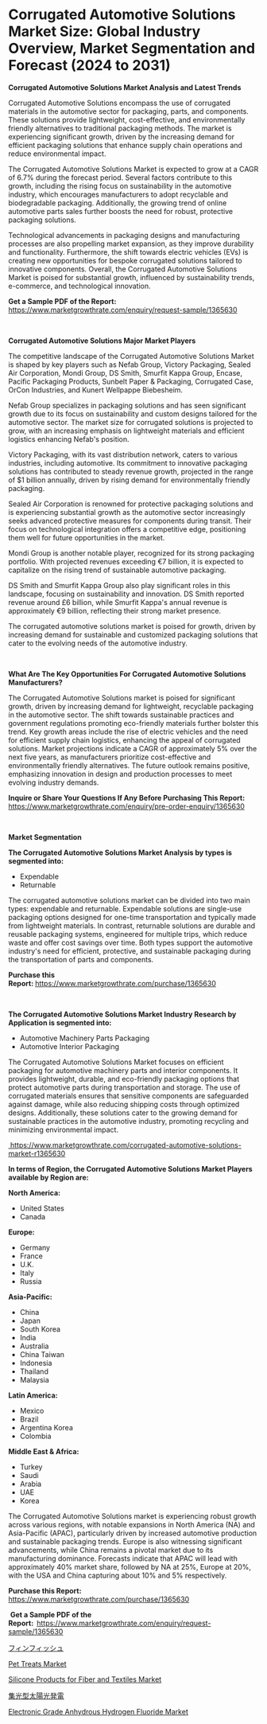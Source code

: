 <p><h1>Corrugated Automotive Solutions Market Size: Global Industry Overview, Market Segmentation and Forecast (2024 to 2031)</h1></p><p><strong>Corrugated Automotive Solutions Market Analysis and Latest Trends</strong></p>
<p><p>Corrugated Automotive Solutions encompass the use of corrugated materials in the automotive sector for packaging, parts, and components. These solutions provide lightweight, cost-effective, and environmentally friendly alternatives to traditional packaging methods. The market is experiencing significant growth, driven by the increasing demand for efficient packaging solutions that enhance supply chain operations and reduce environmental impact.</p><p>The Corrugated Automotive Solutions Market is expected to grow at a CAGR of 6.7% during the forecast period. Several factors contribute to this growth, including the rising focus on sustainability in the automotive industry, which encourages manufacturers to adopt recyclable and biodegradable packaging. Additionally, the growing trend of online automotive parts sales further boosts the need for robust, protective packaging solutions.</p><p>Technological advancements in packaging designs and manufacturing processes are also propelling market expansion, as they improve durability and functionality. Furthermore, the shift towards electric vehicles (EVs) is creating new opportunities for bespoke corrugated solutions tailored to innovative components. Overall, the Corrugated Automotive Solutions Market is poised for substantial growth, influenced by sustainability trends, e-commerce, and technological innovation.</p></p>
<p><strong>Get a Sample PDF of the Report:&nbsp;</strong> <a href="https://www.marketgrowthrate.com/enquiry/request-sample/1365630">https://www.marketgrowthrate.com/enquiry/request-sample/1365630</a></p>
<p>&nbsp;</p>
<p><strong>Corrugated Automotive Solutions Major Market Players</strong></p>
<p><p>The competitive landscape of the Corrugated Automotive Solutions Market is shaped by key players such as Nefab Group, Victory Packaging, Sealed Air Corporation, Mondi Group, DS Smith, Smurfit Kappa Group, Encase, Pacific Packaging Products, Sunbelt Paper & Packaging, Corrugated Case, OrCon Industries, and Kunert Wellpappe Biebesheim. </p><p>Nefab Group specializes in packaging solutions and has seen significant growth due to its focus on sustainability and custom designs tailored for the automotive sector. The market size for corrugated solutions is projected to grow, with an increasing emphasis on lightweight materials and efficient logistics enhancing Nefab's position.</p><p>Victory Packaging, with its vast distribution network, caters to various industries, including automotive. Its commitment to innovative packaging solutions has contributed to steady revenue growth, projected in the range of $1 billion annually, driven by rising demand for environmentally friendly packaging.</p><p>Sealed Air Corporation is renowned for protective packaging solutions and is experiencing substantial growth as the automotive sector increasingly seeks advanced protective measures for components during transit. Their focus on technological integration offers a competitive edge, positioning them well for future opportunities in the market.</p><p>Mondi Group is another notable player, recognized for its strong packaging portfolio. With projected revenues exceeding €7 billion, it is expected to capitalize on the rising trend of sustainable automotive packaging.</p><p>DS Smith and Smurfit Kappa Group also play significant roles in this landscape, focusing on sustainability and innovation. DS Smith reported revenue around £6 billion, while Smurfit Kappa's annual revenue is approximately €9 billion, reflecting their strong market presence.</p><p>The corrugated automotive solutions market is poised for growth, driven by increasing demand for sustainable and customized packaging solutions that cater to the evolving needs of the automotive industry.</p></p>
<p>&nbsp;</p>
<p><strong>What Are The Key Opportunities For Corrugated Automotive Solutions Manufacturers?</strong></p>
<p><p>The Corrugated Automotive Solutions market is poised for significant growth, driven by increasing demand for lightweight, recyclable packaging in the automotive sector. The shift towards sustainable practices and government regulations promoting eco-friendly materials further bolster this trend. Key growth areas include the rise of electric vehicles and the need for efficient supply chain logistics, enhancing the appeal of corrugated solutions. Market projections indicate a CAGR of approximately 5% over the next five years, as manufacturers prioritize cost-effective and environmentally friendly alternatives. The future outlook remains positive, emphasizing innovation in design and production processes to meet evolving industry demands.</p></p>
<p><strong>Inquire or Share Your Questions If Any Before Purchasing This Report:</strong> <a href="https://www.marketgrowthrate.com/enquiry/pre-order-enquiry/1365630">https://www.marketgrowthrate.com/enquiry/pre-order-enquiry/1365630</a></p>
<p>&nbsp;</p>
<p><strong>Market Segmentation</strong></p>
<p><strong>The Corrugated Automotive Solutions Market Analysis by types is segmented into:</strong></p>
<p><ul><li>Expendable</li><li>Returnable</li></ul></p>
<p><p>The corrugated automotive solutions market can be divided into two main types: expendable and returnable. Expendable solutions are single-use packaging options designed for one-time transportation and typically made from lightweight materials. In contrast, returnable solutions are durable and reusable packaging systems, engineered for multiple trips, which reduce waste and offer cost savings over time. Both types support the automotive industry's need for efficient, protective, and sustainable packaging during the transportation of parts and components.</p></p>
<p><strong>Purchase this Report:&nbsp;</strong><a href="https://www.marketgrowthrate.com/purchase/1365630">https://www.marketgrowthrate.com/purchase/1365630</a></p>
<p>&nbsp;</p>
<p><strong>The Corrugated Automotive Solutions Market Industry Research by Application is segmented into:</strong></p>
<p><ul><li>Automotive Machinery Parts Packaging</li><li>Automotive Interior Packaging</li></ul></p>
<p><p>The Corrugated Automotive Solutions Market focuses on efficient packaging for automotive machinery parts and interior components. It provides lightweight, durable, and eco-friendly packaging options that protect automotive parts during transportation and storage. The use of corrugated materials ensures that sensitive components are safeguarded against damage, while also reducing shipping costs through optimized designs. Additionally, these solutions cater to the growing demand for sustainable practices in the automotive industry, promoting recycling and minimizing environmental impact.</p></p>
<p><a href="https://www.marketgrowthrate.com/corrugated-automotive-solutions-market-r1365630">&nbsp;https://www.marketgrowthrate.com/corrugated-automotive-solutions-market-r1365630</a></p>
<p><strong>In terms of Region, the Corrugated Automotive Solutions Market Players available by Region are:</strong></p>
<p>
    <p> <strong> North America: </strong>
        <ul>
            <li>United States</li>
            <li>Canada</li>
        </ul>
        </p> 
    <p> <strong> Europe: </strong>
        <ul>
            <li>Germany</li>
            <li>France</li>
            <li>U.K.</li>
            <li>Italy</li>
            <li>Russia</li>
        </ul>
        </p> 
    <p> <strong> Asia-Pacific: </strong>
        <ul>
            <li>China</li>
            <li>Japan</li>
            <li>South Korea</li>
            <li>India</li>
            <li>Australia</li>
            <li>China Taiwan</li>
            <li>Indonesia</li>
            <li>Thailand</li>
            <li>Malaysia</li>
        </ul>
        </p> 
    <p> <strong> Latin America: </strong>
        <ul>
            <li>Mexico</li>
            <li>Brazil</li>
            <li>Argentina Korea</li>
            <li>Colombia</li>
        </ul>
        </p> 
    <p> <strong> Middle East & Africa: </strong>
        <ul>
            <li>Turkey</li>
            <li>Saudi</li>
            <li>Arabia</li>
            <li>UAE</li>
            <li>Korea</li>
        </ul>
    </p>
    </p>
<p><p>The Corrugated Automotive Solutions market is experiencing robust growth across various regions, with notable expansions in North America (NA) and Asia-Pacific (APAC), particularly driven by increased automotive production and sustainable packaging trends. Europe is also witnessing significant advancements, while China remains a pivotal market due to its manufacturing dominance. Forecasts indicate that APAC will lead with approximately 40% market share, followed by NA at 25%, Europe at 20%, with the USA and China capturing about 10% and 5% respectively.</p></p>
<p><strong>Purchase this Report: </strong><a href="https://www.marketgrowthrate.com/purchase/1365630">https://www.marketgrowthrate.com/purchase/1365630</a></p>
<p>&nbsp;<strong>Get a Sample PDF of the Report:&nbsp;&nbsp;</strong><a href="https://www.marketgrowthrate.com/enquiry/request-sample/1365630">https://www.marketgrowthrate.com/enquiry/request-sample/1365630</a></p>
<p><strong></strong></p>
<p><p><a href="https://medium.com/@val0mzimin/%E6%88%90%E5%8A%9F%E3%81%B8%E3%81%AE%E6%88%A6%E7%95%A5%E7%9A%84%E3%83%AD%E3%83%BC%E3%83%89%E3%83%9E%E3%83%83%E3%83%97-%E3%82%B0%E3%83%AD%E3%83%BC%E3%83%90%E3%83%AB-fin-fish-%E5%B8%82%E5%A0%B4%E5%88%86%E6%9E%90-2024-2031-defcad0b4c61">フィンフィッシュ</a></p><p><a href="https://www.linkedin.com/pulse/role-pet-treats-market-applications-dogcatothers-types-dryfluidothers-yxt5c?trackingId=eTpdKv1yQAy0OlRaXVd3tA%3D%3D">Pet Treats Market</a></p><p><a href="https://issuu.com/reportprime-2/docs/silicone-products-for-fiber-and-tex_5448c41636b5e3">Silicone Products for Fiber and Textiles Market</a></p><p><a href="https://medium.com/@val0mzimin/%E9%9D%A9%E6%96%B0%E3%81%AE%E6%9C%AA%E6%9D%A5-%E3%82%B0%E3%83%AD%E3%83%BC%E3%83%90%E3%83%AB%E9%9B%86%E4%B8%AD%E5%9E%8B%E5%A4%AA%E9%99%BD%E5%85%89%E7%99%BA%E9%9B%BB%E5%B8%82%E5%A0%B4%E3%81%AE%E6%88%90%E9%95%B7%E3%81%A8%E6%A9%9F%E4%BC%9A-2024-2031-66bbd53de24b?postPublishedType=repub">集光型太陽光発電</a></p><p><a href="https://github.com/ChiragRp1/Market-Research-Report-List-6/blob/main/electronic-grade-anhydrous-hydrogen-fluoride-market.md">Electronic Grade Anhydrous Hydrogen Fluoride Market</a></p></p>